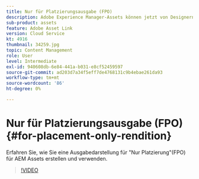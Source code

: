```yaml
---
title: Nur für Platzierungsausgabe (FPO)
description: Adobe Experience Manager-Assets können jetzt von Designern und kreativen Benutzern in ihren bevorzugten Adobe Creative Cloud-Desktop-Applikationen verwendet werden. Adobe Asset Link-Erweiterung für Adobe Creative Cloud Enterprise erweitert die Funktion zum Suchen, Durchsuchen, Sortieren, Anzeigen, Hochladen von Assets, Auschecken, Ändern, Einchecken und Anzeigen von Metadaten AEM Assets in Creative Cloud-Tools wie Adobe Photoshop, InDesign und Illustrator.
sub-product: assets
feature: Adobe Asset Link
version: Cloud Service
kt: 4916
thumbnail: 34259.jpg
topic: Content Management
role: User
level: Intermediate
exl-id: 940608db-6e84-441a-b031-e8cf52459597
source-git-commit: ad203d7a34f5eff7de4768131c9b4ebae261da93
workflow-type: tm+mt
source-wordcount: '86'
ht-degree: 0%

---
```


# Nur für Platzierungsausgabe (FPO){#for-placement-only-rendition}

Erfahren Sie, wie Sie eine Ausgabedarstellung für &quot;Nur Platzierung&quot;(FPO) für AEM Assets erstellen und verwenden.

>[!VIDEO](https://video.tv.adobe.com/v/34259/?quality=12)
